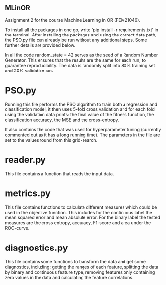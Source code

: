 ## MLinOR
Assignment 2 for the course Machine Learning in OR (FEM21046).

To install all the packages in one go, write 'pip install -r requirements.txt' in the terminal. After installing the packages and using the correct data path, the PSO.py file can already be run without any additional steps. Some further details are provided below.

In all the code random_state = 42 serves as the seed of a Random Number Generator. This ensures that the results are the same for each run, to guarantee reproducibility. The data is randomly split into 80% training set and 20% validation set. 

# PSO.py
Running this file performs the PSO algorithm to train both a regression and classification model, it then uses 5-fold cross validation and for each fold using the validation data prints: the final value of the fitness function, the classification accuracy, the MSE and the cross-entropy.

It also contains the code that was used for hyperparameter tuning (currently commented out as it has a long running time). The parameters in the file are set to the values found from this grid-search.

# reader.py
This file contains a function that reads the input data. 

# metrics.py
This file contains functions to calculate different measures which could be used in the objective function. This includes for the continuous label the mean squared error and mean absolute error. For the binary label the tested measures are the cross entropy, accuracy, F1-score and area under the ROC-curve.

# diagnostics.py
This file contains some functions to transform the data and get some diagnostics, including: getting the ranges of each feature, splitting the data by binary and continuous feature type, removing features only containing zero values in the data and calculating the feature correlations.


